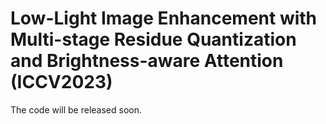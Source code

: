 # Low-Light Image Enhancement with Multi-stage Residue Quantization and Brightness-aware Attention (ICCV2023)

The code will be released soon.
